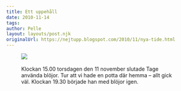 ```yaml
---
title: Ett uppehåll
date: 2010-11-14
tags: 	
author: Pelle
layout: layouts/post.njk
originalUrl: https://nejtupp.blogspot.com/2010/11/nya-tide.html
---
```


<figure>
	<img src="../../../../img/Testbilder%2Bmed%2Bnya%2Bkameran-IMG_0013.jpg"><br><br><div style="text-align: left;">Klockan 15.00 torsdagen den 11 november slutade Tage använda blöjor. Tur att vi hade en potta där hemma – allt gick väl. Klockan 19.30 började han med blöjor igen.<br></div></div>
